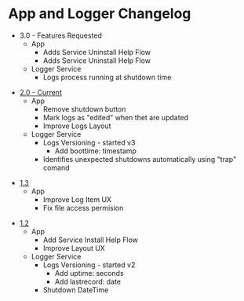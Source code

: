 # App and Logger Changelog

- 3.0 - Features Requested
  - App
    - Adds Service Uninstall Help Flow
    - Adds Service Uninstall Help Flow
  - Logger Service
    - Logs process running at shutdown time

* [2.0 - Current](https://github.com/victorwads/UptimeLogger/releases/download/1.4/UptimeLogger-2.0.zip)
  * App
    * Remove shutdown button
    * Mark logs as "edited" when thet are updated
    * Improve Logs Layout
  * Logger Service
    * Logs Versioning - started v3
        * Add boottime: timestamp
    * Identifies unexpected shutdowns automatically using "trap" comand

- [1.3](https://github.com/victorwads/UptimeLogger/releases/download/1.3/UptimeLogger-1.3.zip)
  - App
    - Improve Log Item UX
    - Fix file access permision

* [1.2](https://github.com/victorwads/UptimeLogger/releases/download/1.2/UptimeLogger-1.2.zip)
  * App
    * Add Service Install Help Flow
    * Improve Layout UX
  * Logger Service
    * Logs Versioning - started v2
        * Add uptime: seconds
        * Add lastrecord: date
    * Shutdown DateTime
